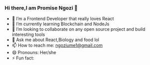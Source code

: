 ### Hi there,I am Promise Ngozi 👋



- 🔭 I’m a Frontend Developer that really loves React
- 🌱 I’m currently learning Blockchain and NodeJs
- 👯 I’m looking to collaborate on any open source project and build interesting tools
- 💬 Ask me about React,Biology and food lol
- 📫 How to reach me: ngoziume1@gmail.com
- 😄 Pronouns: Her/she
- ⚡ Fun fact: 
